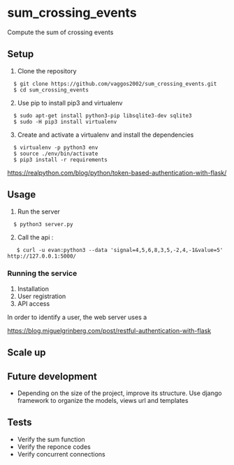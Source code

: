 
# sum_crossing_events
Compute the sum of crossing events

## Setup

1. Clone the repository
```
  $ git clone https://github.com/vaggos2002/sum_crossing_events.git
  $ cd sum_crossing_events
```

2. Use pip to install pip3 and virtualenv
```
  $ sudo apt-get install python3-pip libsqlite3-dev sqlite3
  $ sudo -H pip3 install virtualenv
```

3. Create and activate a virtualenv and install the dependencies
```
  $ virtualenv -p python3 env
  $ source ./env/bin/activate
  $ pip3 install -r requirements

```


https://realpython.com/blog/python/token-based-authentication-with-flask/

## Usage

1. Run the server 
```
  $ python3 server.py
```

2. Call the api : 
```
   $ curl -u evan:python3 --data 'signal=4,5,6,8,3,5,-2,4,-1&value=5' http://127.0.0.1:5000/
```


### Running the service

1. Installation
2. User registration 
3. API access

In order to identify a user, the web server uses a 


https://blog.miguelgrinberg.com/post/restful-authentication-with-flask

## Scale up

## Future development

- Depending on the size of the project, improve its structure. Use django framework  to organize the models,  views
  url and templates
  
  

## Tests

* Verify the sum function
* Verify the reponce codes
* Verify concurrent connections
